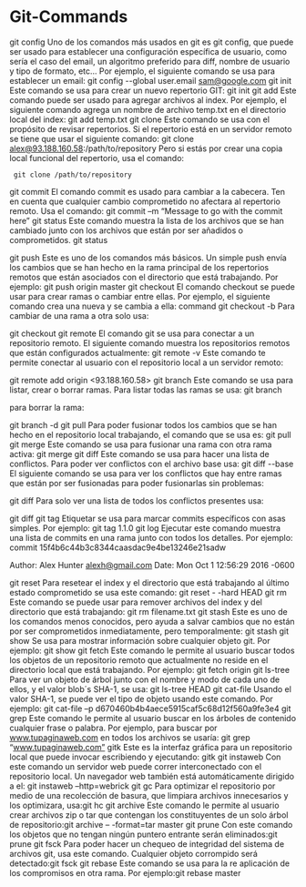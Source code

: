 # Git-Commands

git config
Uno de los comandos más usados en git es git config, que puede ser usado para establecer una configuración específica de usuario, como sería el caso del email, un algoritmo preferido para diff, nombre de usuario y tipo de formato, etc… Por ejemplo, el siguiente comando se usa para establecer un email:
git config --global user.email sam@google.com
git init
Este comando se usa para crear un nuevo repertorio GIT:
git init
git add
Este comando puede ser usado para agregar archivos al index. Por ejemplo, el siguiente comando agrega un nombre de archivo temp.txt en el directorio local del index:
git add temp.txt
git clone
Este comando se usa con el propósito de revisar repertorios. Si el repertorio está en un servidor remoto se tiene que usar el siguiente comando:
git clone alex@93.188.160.58:/path/to/repository
Pero si estás por crear una copia local funcional del repertorio, usa el comando:

     git clone /path/to/repository

git commit
El comando commit es usado para cambiar a la cabecera. Ten en cuenta que cualquier cambio comprometido no afectara al repertorio remoto. Usa el comando:
git commit –m “Message to go with the commit here”
git status
Este comando muestra la lista de los archivos que se han cambiado junto con los archivos que están por ser añadidos o comprometidos.
git status

git push
Este es uno de los comandos más básicos. Un simple push envía los cambios que se han hecho en la rama principal de los repertorios remotos que están asociados con el directorio que está trabajando. Por ejemplo:
git push  origin master
git checkout
El comando checkout se puede usar para crear ramas o cambiar entre ellas. Por ejemplo, el siguiente comando crea una nueva y se cambia a ella:
command git checkout -b <banch-name>
Para cambiar de una rama a otra solo usa:

git checkout <branch-name>
git remote
El comando git se usa para conectar a un repositorio remoto. El siguiente comando muestra los repositorios remotos que están configurados actualmente:
git remote -v
Este comando te permite conectar al usuario con el repositorio local a un servidor remoto:

git remote add origin <93.188.160.58>
git branch
Este comando se usa para listar, crear o borrar ramas. Para listar todas las ramas se usa:
git branch

para borrar la rama:

git branch -d <branch-name>
git pull
Para poder fusionar todos los cambios que se han hecho en el repositorio local trabajando, el comando que se usa es:
git pull
git merge
Este comando se usa para fusionar una rama con otra rama activa:
git merge <branch-name>
git diff
Este comando se usa para hacer una lista de conflictos. Para poder ver conflictos con el archivo base usa:
git diff --base <file-name>
El siguiente comando se usa para ver los conflictos que hay entre ramas que están por ser fusionadas para poder fusionarlas sin problemas:

git diff <source-branch> <target-branch>
Para solo ver una lista de todos los conflictos presentes usa:

git diff
git tag
Etiquetar se usa para marcar commits específicos con asas simples. Por ejemplo:
git tag 1.1.0 <instert-commitID-here>
git log
Ejecutar este comando muestra una lista de commits en una rama junto con todos los detalles. Por ejemplo:
commit 15f4b6c44b3c8344caasdac9e4be13246e21sadw

Author: Alex Hunter <alexh@gmail.com>
Date:   Mon Oct 1 12:56:29 2016 -0600

git reset
Para resetear el index y el directorio que está trabajando al último estado comprometido se usa este comando:
git reset - -hard HEAD
git rm
Este comando se puede usar para remover archivos del index y del directorio que está trabajando:
git rm filename.txt
git stash
Este es uno de los comandos menos conocidos, pero ayuda a salvar cambios que no están por ser comprometidos inmediatamente, pero temporalmente:
git stash
git show
Se usa para mostrar información sobre cualquier objeto git. Por ejemplo:
git show
git fetch
Este comando le permite al usuario buscar todos los objetos de un repositorio remoto que actualmente no reside en el directorio local que está trabajando. Por ejemplo:
git fetch origin
git ls-tree
Para ver un objeto de árbol junto con el nombre y modo de cada uno de ellos, y el valor blob´s SHA-1, se usa:
git ls-tree HEAD
git cat-file
Usando el valor SHA-1, se puede ver el tipo de objeto usando este comando. Por ejemplo:
git cat-file –p d670460b4b4aece5915caf5c68d12f560a9fe3e4
git grep
Este comando le permite al usuario buscar en los árboles de contenido cualquier frase o palabra. Por ejemplo, para buscar por www.tupaginaweb.com en todos los archivos se usaría:
git grep “www.tupaginaweb.com”
gitk
Este es la interfaz gráfica para un repositorio local que puede invocar escribiendo y ejecutando:
gitk
git instaweb
Con este comando un servidor web puede correr interconectado con el repositorio local. Un navegador web también está automáticamente dirigido a el:
git instaweb –http=webrick
git gc
Para optimizar el repositorio por medio de una recolección de basura, que limpiara archivos innecesarios y los optimizara, usa:git hc
git archive
Este comando le permite al usuario crear archivos zip o tar que contengan los constituyentes de un solo árbol de repositorio:git archive – -format=tar master
git prune
Con este comando los objetos que no tengan ningún puntero entrante serán eliminados:git prune
git fsck
Para poder hacer un chequeo de integridad del sistema de archivos git, usa este comando. Cualquier objeto corrompido será detectado:git fsck
git rebase
Este comando se usa para la re aplicación de los compromisos en otra rama. Por ejemplo:git rebase master

